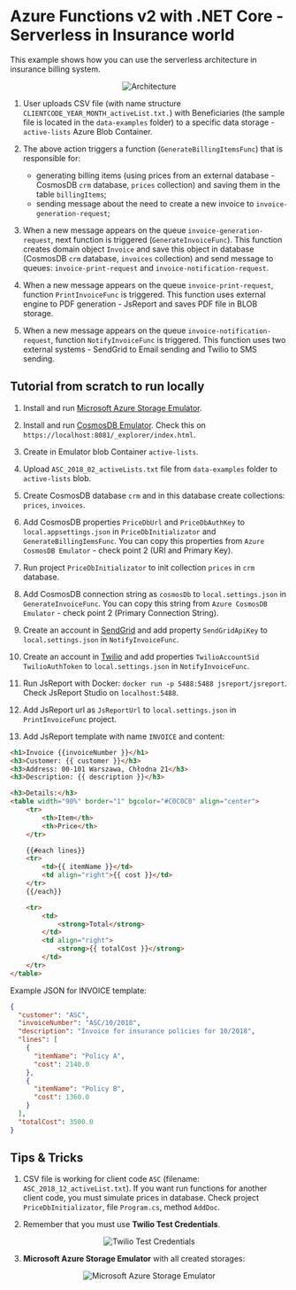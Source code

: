 # Azure Functions v2 with .NET Core - Serverless in Insurance world

This example shows how you can use the serverless architecture in insurance billing system.

<p align="center">
    <img alt="Architecture" src="https://raw.githubusercontent.com/asc-lab/dotnetcore-azure-functions/master/readme-images/azure-functions-architecture.png" />
</p>

1. User uploads CSV file (with name structure ```CLIENTCODE_YEAR_MONTH_activeList.txt.```) with Beneficiaries (the sample file is located in the ```data-examples``` folder) to a specific data storage - ```active-lists``` Azure Blob Container.

2. The above action triggers a function (```GenerateBillingItemsFunc```) that is responsible for:
    * generating billing items (using prices from an external database - CosmosDB ```crm``` database, ```prices``` collection) and saving them in the table ```billingItems```;
    * sending message about the need to create a new invoice to ```invoice-generation-request```;

3. When a new message appears on the queue ```invoice-generation-request```, next function is triggered (```GenerateInvoiceFunc```). This function creates domain object ```Invoice``` and save this object in database (CosmosDB ```crm``` database, ```invoices``` collection) and send message to queues: ```invoice-print-request``` and ```invoice-notification-request```.

4. When a new message appears on the queue ```invoice-print-request```, function ```PrintInvoiceFunc``` is triggered. This function uses external engine to PDF generation - JsReport and saves PDF file in BLOB storage.

5. When a new message appears on the queue ```invoice-notification-request```, function ```NotifyInvoiceFunc``` is triggered. This function uses two external systems - SendGrid to Email sending and Twilio to SMS sending.

## Tutorial from scratch to run locally

1. Install and run [Microsoft Azure Storage Emulator](https://docs.microsoft.com/en-us/azure/storage/common/storage-use-emulator).

2. Install and run [CosmosDB Emulator](https://docs.microsoft.com/en-us/azure/cosmos-db/local-emulator). Check this on ```https://localhost:8081/_explorer/index.html```.

3. Create in Emulator blob Container ```active-lists```.

4. Upload  ```ASC_2018_02_activeLists.txt``` file from ```data-examples``` folder to ```active-lists``` blob.

5. Create CosmosDB database ```crm``` and in this database create collections: ```prices```,  ```invoices```.

6. Add CosmosDB properties ```PriceDbUrl``` and ```PriceDbAuthKey``` to ```local.appsettings.json``` in ```PriceDbInitializator``` and ```GenerateBillingIemsFunc```. You can copy this properties from ```Azure CosmosDB Emulator``` - check point 2 (URI and Primary Key).

7. Run project ```PriceDbInitializator``` to init collection ```prices``` in ```crm``` database.

8. Add CosmosDB connection string as ```cosmosDb``` to ```local.settings.json``` in ```GenerateInvoiceFunc```. You can copy this string from ```Azure CosmosDB Emulator``` - check point 2 (Primary Connection String).

9. Create an account in [SendGrid](https://sendgrid.com/) and add property ```SendGridApiKey``` to ```local.settings.json``` in ```NotifyInvoiceFunc```.

10. Create an account in [Twilio](https://www.twilio.com/) and add properties ```TwilioAccountSid``` ```TwilioAuthToken``` to ```local.settings.json``` in ```NotifyInvoiceFunc```.

11. Run JsReport with Docker: ```docker run -p 5488:5488 jsreport/jsreport```. Check JsReport Studio on ```localhost:5488```.

12. Add JsReport url as ```JsReportUrl``` to ```local.settings.json``` in ```PrintInvoiceFunc``` project.

13. Add JsReport template with name ```INVOICE``` and content:

```html
<h1>Invoice {{invoiceNumber }}</h1>
<h3>Customer: {{ customer }}</h3>
<h3>Address: 00-101 Warszawa, Chłodna 21</h3>
<h3>Description: {{ description }}</h3>

<h3>Details:</h3>
<table width="90%" border="1" bgcolor="#C0C0C0" align="center">
    <tr>
        <th>Item</th>
        <th>Price</th>
    </tr>

    {{#each lines}}
    <tr>
        <td>{{ itemName }}</td>
        <td align="right">{{ cost }}</td>
    </tr>
    {{/each}}

    <tr>
        <td>
            <strong>Total</strong>
        </td>
        <td align="right">
            <strong>{{ totalCost }}</strong>
        </td>
    </tr>
</table>
```

Example JSON for INVOICE template:

```json
{
  "customer": "ASC",
  "invoiceNumber": "ASC/10/2018",
  "description": "Invoice for insurance policies for 10/2018",
  "lines": [
    {
      "itemName": "Policy A",
      "cost": 2140.0
    },
    {
      "itemName": "Policy B",
      "cost": 1360.0
    }
  ],
  "totalCost": 3500.0
}
```

## Tips & Tricks

1. CSV file is working for client code ```ASC``` (filename: ```ASC_2018_12_activeList.txt```). If you want run functions for another client code, you must simulate prices in database. Check project ```PriceDbInitializator```, file ```Program.cs```, method ```AddDoc```.

2. Remember that you must use **Twilio Test Credentials**.

<p align="center">
    <img alt="Twilio Test Credentials" src="https://raw.githubusercontent.com/asc-lab/dotnetcore-azure-functions/master/readme-images/twilio_test_credentials.png" />
</p>

3. **Microsoft Azure Storage Emulator** with all created storages:

<p align="center">
    <img alt="Microsoft Azure Storage Emulator" src="https://raw.githubusercontent.com/asc-lab/dotnetcore-azure-functions/master/readme-images/azure_storage_emulator.png" />
</p>
